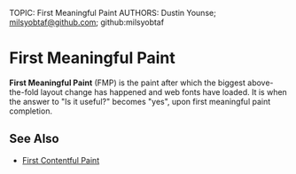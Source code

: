 TOPIC: First Meaningful Paint
AUTHORS: Dustin Younse; milsyobtaf@github.com; github:milsyobtaf

# First Meaningful Paint

**First Meaningful Paint** (FMP) is the paint after which the biggest above-the-fold layout change
has happened and web fonts have loaded.  It is when the answer to "Is it useful?" becomes "yes",
upon first meaningful paint completion.

## See Also

- [First Contentful Paint](https://wiki.developer.mozilla.org/en-US/docs/Glossary/First_contentful_paint)
